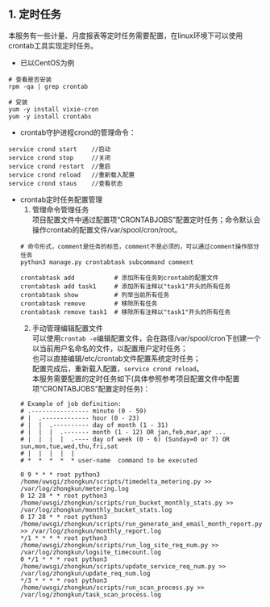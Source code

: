 ## 1. 定时任务
本服务有一些计量、月度报表等定时任务需要配置，在linux环境下可以使用crontab工具实现定时任务。   
* 已以CentOS为例
```
# 查看是否安装
rpm -qa | grep crontab

# 安装
yum -y install vixie-cron
yum -y install crontabs
```
* crontab守护进程crond的管理命令：
```
service crond start    //启动
service crond stop     //关闭
service crond restart  //重启
service crond reload   //重新载入配置
service crond staus    //查看状态
```
* crontab定时任务配置管理   
  1. 管理命令管理任务   
     项目配置文件中通过配置项“CRONTABJOBS”配置定时任务；命令默认会操作crontab的配置文件/var/spool/cron/root。
  ```
  # 命令形式，comment是任务的标签，comment不是必须的，可以通过comment操作部分任务
  python3 manage.py crontabtask subcommand comment
  
  crontabtask add           # 添加所有任务到crontab的配置文件
  crontabtask add task1     # 添加所有注释以"task1"开头的所有任务
  crontabtask show          # 列举当前所有任务
  crontabtask remove        # 移除所有任务
  crontabtask remove task1  # 移除所有注释以"task1"开头的所有任务
  ```
  2. 手动管理编辑配置文件   
  可以使用`crontab -e`编辑配置文件，会在路径/var/spool/cron下创建一个以当前用户名命名的文件，以配置用户定时任务；   
  也可以直接编辑/etc/crontab文件配置系统定时任务；  
  配置完成后，重新载入配置，`service crond reload`。  
  本服务需要配置的定时任务如下(具体参照参考项目配置文件中配置项“CRONTABJOBS”配置定时任务)：
  ```
  # Example of job definition:
  # .---------------- minute (0 - 59)
  # |  .------------- hour (0 - 23)
  # |  |  .---------- day of month (1 - 31)
  # |  |  |  .------- month (1 - 12) OR jan,feb,mar,apr ...
  # |  |  |  |  .---- day of week (0 - 6) (Sunday=0 or 7) OR sun,mon,tue,wed,thu,fri,sat
  # |  |  |  |  |
  # *  *  *  *  * user-name  command to be executed
  
  0 9 * * * root python3 /home/uwsgi/zhongkun/scripts/timedelta_metering.py >> /var/log/zhongkun/metering.log
  0 12 28 * * root python3 /home/uwsgi/zhongkun/scripts/run_bucket_monthly_stats.py >> /var/log/zhongkun/monthly_bucket_stats.log
  0 17 28 * * root python3 /home/uwsgi/zhongkun/scripts/run_generate_and_email_month_report.py >> /var/log/zhongkun/monthly_report.log
  */1 * * * * root python3 /home/uwsgi/zhongkun/scripts/run_log_site_req_num.py >> /var/log/zhongkun/logsite_timecount.log
  0 */1 * * * root python3 /home/uwsgi/zhongkun/scripts/update_service_req_num.py >> /var/log/zhongkun/update_req_num.log
  */3 * * * * root python3 /home/uwsgi/zhongkun/scripts/run_scan_process.py >> /var/log/zhongkun/task_scan_process.log
  ```
  